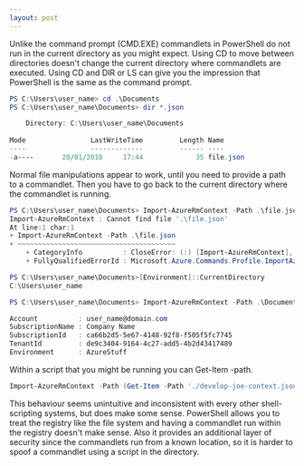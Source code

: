```yaml
---
layout: post
---
```

Unlike the command prompt (CMD.EXE) commandlets in PowerShell do not run in the current directory
as you might expect.
Using CD to move between directories doesn't change the current directory where commandlets are executed.
Using CD and DIR or LS can give you the impression that PowerShell is the same as the command prompt.

```powershell
PS C:\Users\user_name> cd .\Documents
PS C:\Users\user_name\Documents> dir *.json

    Directory: C:\Users\user_name\Documents
    
Mode                LastWriteTime         Length Name 
----                -------------         ------ ----
-a----       20/01/2018     17:44             35 file.json
```

Normal file manipulations appear to work, until you need to provide a path to a commandlet.
Then you have to go back to the current directory where the commandlet is running.

```powershell
PS C:\Users\user_name\Documents> Import-AzureRmContext -Path .\file.json
Import-AzureRmContext : Cannot find file '.\file.json'
At line:1 char:1
+ Import-AzureRmContext -Path .\file.json
+ ~~~~~~~~~~~~~~~~~~~~~~~~~~~~~~~~~~~~~~~
    + CategoryInfo          : CloseError: (:) [Import-AzureRmContext], PSArgumentException
    + FullyQualifiedErrorId : Microsoft.Azure.Commands.Profile.ImportAzureRMContextCommand

PS C:\Users\user_name\Documents>[Environment]::CurrentDirectory
C:\Users\user_name

PS C:\Users\user_name\Documents> Import-AzureRmContext -Path .\Documents\file.json

Account          : user_name@domain.com
SubscriptionName : Company Name
SubscriptionId   : ca66b2d5-5e67-4148-92f8-f505f5fc7745
TenantId         : de9c3404-9164-4c27-add5-4b2d43417489
Environment      : AzureStuff

```
Within a script that you might be running you can Get-Item -path.

```powershell
Import-AzureRmContext -Path (Get-Item -Path './develop-joe-context.json' -Verbose).FullName
```

This behaviour seems unintuitive and inconsistent with every other shell-scripting systems,
but does make some sense.
PowerShell allows you to treat the registry like the file system
and having a commandlet run within the registry doesn't make sense.
Also it provides an additional layer of security since the commandlets run from a known location,
so it is harder to spoof a commandlet using a script in the directory.